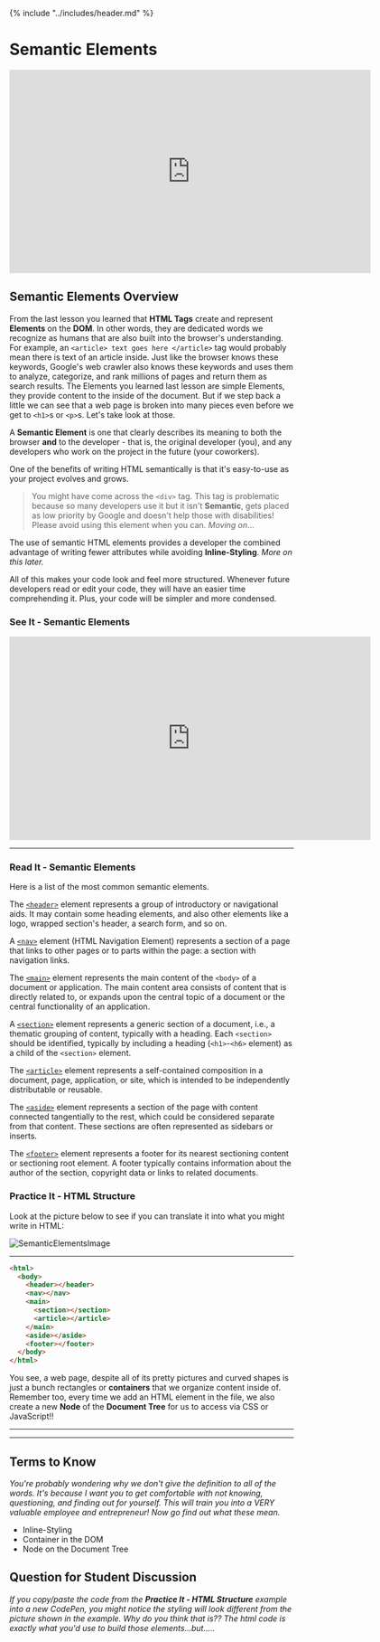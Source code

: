 {% include "../includes/header.md" %}

# Semantic Elements

<!-- Overview Video of Semantic Elements -->
<iframe src="https://player.vimeo.com/video/389069194" width="640" height="360" frameborder="0" allow="autoplay; fullscreen" allowfullscreen></iframe>

## Semantic Elements Overview

From the last lesson you learned that **HTML Tags** create and represent **Elements** on the **DOM**. In other words, they are dedicated words we recognize as humans that are also built into the browser's understanding. For example, an `<article> text goes here </article>` tag would probably mean there is text of an article inside. Just like the browser knows these keywords, Google's web crawler also knows these keywords and uses them to analyze, categorize, and rank millions of pages and return them as search results. The Elements you learned last lesson are simple Elements, they provide content to the inside of the document. But if we step back a little we can see that a web page is broken into many pieces even before we get to `<h1>`s or `<p>`s. Let's take look at those.

A **Semantic Element** is one that clearly describes its meaning to both the browser **and** to the developer - that is, the original developer (you), and any developers who work on the project in the future (your coworkers).

One of the benefits of writing HTML semantically is that it's easy-to-use as your project evolves and grows.

> You might have come across the `<div>` tag. This tag is problematic because so many developers use it but it isn't **Semantic**, gets placed as low priority by Google and doesn't help those with disabilities! Please avoid using this element when you can. *Moving on*...

The use of semantic HTML elements provides a developer the combined advantage of writing fewer attributes while avoiding **Inline-Styling**. *More on this later.*

All of this makes your code look and feel more structured. Whenever future developers read or edit your code, they will have an easier time comprehending it. Plus, your code will be simpler and more condensed.

### See It - Semantic Elements

<!-- Semantic Elements -->
<iframe src="https://player.vimeo.com/video/292802698" width="640" height="360" frameborder="0" webkitallowfullscreen mozallowfullscreen allowfullscreen></iframe>

******

### Read It - Semantic Elements

Here is a list of the most common semantic elements.

The [`<header>`](https://developer.mozilla.org/en-US/docs/Web/HTML/Element/header) element represents a group of introductory or navigational aids. It may contain some heading elements, and also other elements like a logo, wrapped section's header, a search form, and so on.

A [`<nav>`](https://developer.mozilla.org/en-US/docs/Web/HTML/Element/nav) element (HTML Navigation Element) represents a section of a page that links to other pages or to parts within the page: a section with navigation links.

The [`<main>`](https://developer.mozilla.org/en-US/docs/Web/HTML/Element/main) element represents the main content of the `<body>` of a document or application. The main content area consists of content that is directly related to, or expands upon the central topic of a document or the central functionality of an application.

A [`<section>`](https://developer.mozilla.org/en-US/docs/Web/HTML/Element/section) element represents a generic section of a document, i.e., a thematic grouping of content, typically with a heading. Each `<section>` should be identified, typically by including a heading (`<h1>`-`<h6>` element) as a child of the `<section>` element.

The [`<article>`](https://developer.mozilla.org/en-US/docs/Web/HTML/Element/article) element represents a self-contained composition in a document, page, application, or site, which is intended to be independently distributable or reusable.

The [`<aside>`](https://developer.mozilla.org/en-US/docs/Web/HTML/Element/aside) element represents a section of the page with content connected tangentially to the rest, which could be considered separate from that content. These sections are often represented as sidebars or inserts.

The [`<footer>`](https://developer.mozilla.org/en-US/docs/Web/HTML/Element/footer) element represents a footer for its nearest sectioning content or sectioning root element. A footer typically contains information about the author of the section, copyright data or links to related documents.

### Practice It - HTML Structure

Look at the picture below to see if you can translate it into what you might write in HTML:

![SemanticElementsImage](../images/semantic-elements.gif)

*****

```html
<html>
  <body>
    <header></header>
    <nav></nav>
    <main>
      <section></section>
      <article></article>
    </main>
    <aside></aside>
    <footer></footer>
  </body>
</html>  
```

You see, a web page, despite all of its pretty pictures and curved shapes is just a bunch rectangles or **containers** that we organize content inside of. Remember too, every time we add an HTML element in the file, we also create a new **Node** of the **Document Tree** for us to access via CSS or JavaScript!!

******
******

## Terms to Know

*You're probably wondering why we don't give the definition to all of the words. It's because I want you to get comfortable with not knowing, questioning, and finding out for yourself. This will train you into a VERY valuable employee and entrepreneur! Now go find out what these mean.*

* Inline-Styling
* Container in the DOM
* Node on the Document Tree

## Question for Student Discussion

*If you copy/paste the code from the **Practice It - HTML Structure** example into a new CodePen, you might notice the styling will look different from the  picture shown in the example. Why do you think that is?? The html code is exactly what you'd use to build those elements...but.....*

<!-- <body>
  <header><h1>My Awesome Blog!</h1></header>
  <nav>Home<br>About<br>Events<br>Contact</nav>
  <main>
    <section>
      <h2>Posts</h2>
      <article>My First Post!</article>
      <article>My Second Post!</article>
      <article>My Third Post!</article>
    </section>
    <section>
      <h2>Calendar</h2>
      <table>...</table>
    </section>
  </main>
  <aside>You Win!!!</aside>
  <footer>© 2016 Austin Coding Academy</footer>
</body> -->